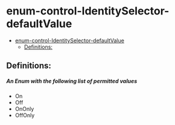 <a name="enum-control-identityselector-defaultvalue"></a>
# enum-control-IdentitySelector-defaultValue
* [enum-control-IdentitySelector-defaultValue](#enum-control-identityselector-defaultvalue)
    * [Definitions:](#enum-control-identityselector-defaultvalue-definitions)

<a name="enum-control-identityselector-defaultvalue-definitions"></a>
## Definitions:
<a name="enum-control-identityselector-defaultvalue-definitions-an-enum-with-the-following-list-of-permitted-values"></a>
##### An Enum with the following list of permitted values
- On
- Off
- OnOnly
- OffOnly
